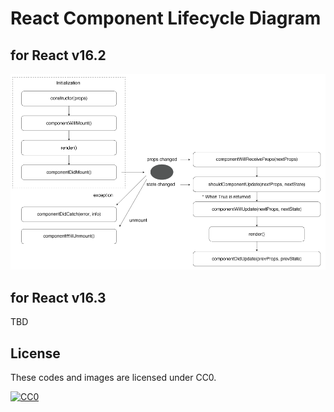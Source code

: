 # React Component Lifecycle Diagram

## for React v16.2

![](./react-v16.2/react-component-lifecycle.png)

## for React v16.3

TBD

## License

These codes and images are licensed under CC0.

[![CC0](http://i.creativecommons.org/p/zero/1.0/88x31.png "CC0")](http://creativecommons.org/publicdomain/zero/1.0/deed.en)
